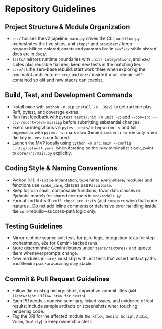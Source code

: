 # Repository Guidelines

## Project Structure & Module Organization
- `src/` houses the v2 pipeline: `main.py` drives the CLI, `workflow.py` orchestrates the five steps, and `steps/` and `providers/` keep responsibilities isolated; assets and prompts live in `config/` while shared docs are in `docs/`.
- `tests/` mirrors runtime boundaries with `unit/`, `integration/`, and `e2e/` suites plus reusable fixtures; keep new tests in the matching tier.
- `core/` is the zero-base rebuild: start work there when exploring the minimalist architecture—`src/` and `docs/` inside it must remain self-contained so old and new stacks can coexist.

## Build, Test, and Development Commands
- Install once with `python -m pip install -e .[dev]` to get runtime plus Ruff, pytest, and coverage extras.
- Run fast feedback with `pytest tests/unit -m unit -v`; add `--cov=src --cov-report=term-missing` before submitting substantial changes.
- Exercise integrations via `pytest tests/integration -v` and full regression with `pytest -v`; mark slow Gemini runs with `-m e2e` only when the key in `.env` is configured.
- Launch the MVP locally using `python -m src.main --config config/default.yaml`; when iterating on the new minimalist stack, point to `core/src/main.py` explicitly.

## Coding Style & Naming Conventions
- Python 3.11, 4-space indentation, type hints everywhere; modules and functions use `snake_case`, classes use `PascalCase`.
- Keep logic in small, composable functions; favor data classes or Pydantic models for shared contracts in `src/models.py`.
- Format and lint with `ruff check src tests` (add `core/src` when that code matures). Do not add inline comments or defensive error handling inside the `core` rebuild—success-path logic only.

## Testing Guidelines
- Mirror runtime seams: unit tests for pure logic, integration tests for step orchestration, e2e for Gemini-backed runs.
- Store deterministic Gemini fixtures under `tests/fixtures/` and update them whenever prompts change.
- New modules in `core/` must ship with unit tests that assert artifact paths and Gemini post-processing stay stable.

## Commit & Pull Request Guidelines
- Follow the existing history: short, imperative commit titles (`Add lightweight Pillow stub for tests`).
- Each PR needs a concise summary, linked issues, and evidence of test results; include sample artifacts or screenshots when touching rendering code.
- Tag the DRI for the affected module (`Workflow`, `Gemini Script`, `Audio`, `Video`, `Quality`) to keep ownership clear.
